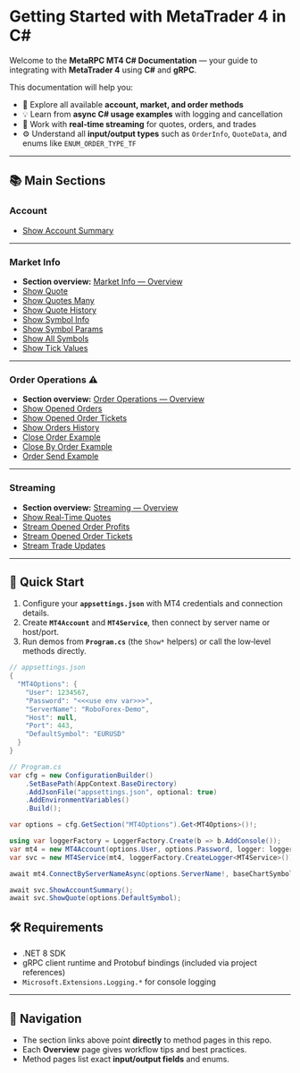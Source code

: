 # Getting Started with MetaTrader 4 in C\#

Welcome to the **MetaRPC MT4 C# Documentation** — your guide to integrating with **MetaTrader 4** using **C#** and **gRPC**.

This documentation will help you:

* 📘 Explore all available **account, market, and order methods**
* 💡 Learn from **async C# usage examples** with logging and cancellation
* 🔁 Work with **real‑time streaming** for quotes, orders, and trades
* ⚙️ Understand all **input/output types** such as `OrderInfo`, `QuoteData`, and enums like `ENUM_ORDER_TYPE_TF`

---

## 📚 Main Sections

### Account

* [Show Account Summary](Account/ShowAccountSummary.md)

---

### Market Info

* **Section overview:** [Market Info — Overview](Market_Info_Overview/index.md)
* [Show Quote](Market%20Info/ShowQuote.md)
* [Show Quotes Many](Market%20Info/ShowQuotesMany.md)
* [Show Quote History](Market%20Info/ShowQuoteHistory.md)
* [Show Symbol Info](Market%20Info/ShowSymbolInfo.md)
* [Show Symbol Params](Market%20Info/ShowSymbolParams.md)
* [Show All Symbols](Market%20Info/ShowAllSymbols.md)
* [Show Tick Values](Market%20Info/ShowTickValues.md)

---

### Order Operations ⚠️

* **Section overview:** [Order Operations — Overview](Orders/index.md)
* [Show Opened Orders](Orders/ShowOpenedOrders.md)
* [Show Opened Order Tickets](Orders/ShowOpenedOrderTickets.md)
* [Show Orders History](Orders/ShowOrdersHistory.md)
* [Close Order Example](Orders/CloseOrderExample.md)
* [Close By Order Example](Orders/CloseByOrderExample.md)
* [Order Send Example](Orders/ShowOrderSendExample.md)

---

### Streaming

* **Section overview:** [Streaming — Overview](Streaming/index.md)
* [Show Real‑Time Quotes](Streaming/ShowRealTimeQuotes.md)
* [Stream Opened Order Profits](Streaming/StreamOpenedOrderProfits.md)
* [Stream Opened Order Tickets](Streaming/StreamOpenedOrderTickets.md)
* [Stream Trade Updates](Streaming/StreamTradeUpdates.md)

---

## 🚀 Quick Start

1. Configure your **`appsettings.json`** with MT4 credentials and connection details.
2. Create **`MT4Account`** and **`MT4Service`**, then connect by server name or host/port.
3. Run demos from **`Program.cs`** (the `Show*` helpers) or call the low‑level methods directly.

```csharp
// appsettings.json
{
  "MT4Options": {
    "User": 1234567,
    "Password": "<<<use env var>>>",
    "ServerName": "RoboForex-Demo",
    "Host": null,
    "Port": 443,
    "DefaultSymbol": "EURUSD"
  }
}
```
```csharp
// Program.cs
var cfg = new ConfigurationBuilder()
    .SetBasePath(AppContext.BaseDirectory)
    .AddJsonFile("appsettings.json", optional: true)
    .AddEnvironmentVariables()
    .Build();

var options = cfg.GetSection("MT4Options").Get<MT4Options>()!;

using var loggerFactory = LoggerFactory.Create(b => b.AddConsole());
var mt4 = new MT4Account(options.User, options.Password, logger: loggerFactory.CreateLogger<MT4Account>());
var svc = new MT4Service(mt4, loggerFactory.CreateLogger<MT4Service>());

await mt4.ConnectByServerNameAsync(options.ServerName!, baseChartSymbol: options.DefaultSymbol);

await svc.ShowAccountSummary();
await svc.ShowQuote(options.DefaultSymbol);
```

## 🛠 Requirements

* .NET 8 SDK
* gRPC client runtime and Protobuf bindings (included via project references)
* `Microsoft.Extensions.Logging.*` for console logging

---

## 🧭 Navigation

* The section links above point **directly** to method pages in this repo.
* Each **Overview** page gives workflow tips and best practices.
* Method pages list exact **input/output fields** and enums.
